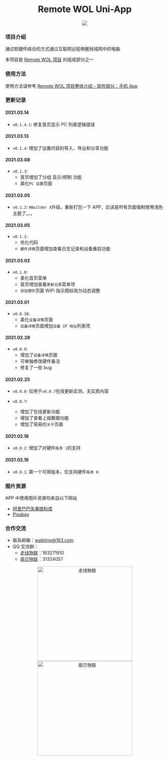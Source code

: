 <h1 align="center">Remote WOL Uni-App</h1>

<p align="center"><img src="https://img.shields.io/badge/Licence-MIT-green.svg?style=for-the-badge" /></p>

### 项目介绍

通过软硬件结合的方式通过互联网远程唤醒局域网中的电脑

本项目是 [Remote WOL 项目](https://gitee.com/walkline/remote-wol) 的组成部分之一

### 使用方法

使用方法请参考 [Remote WOL 项目整体介绍 - 软件部分：手机 App](https://gitee.com/walkline/remote-wol#%E8%BD%AF%E4%BB%B6%E9%83%A8%E5%88%86%E6%89%8B%E6%9C%BA-app)

### 更新记录

#### 2021.03.14
* `v0.1.4.1`: 修复首页显示 PC 列表逻辑错误

#### 2021.03.13
* `v0.1.4`: 增加了设置内容的导入、导出和分享功能

#### 2021.03.08
* `v0.1.3`:
	* 首页增加了分组 显示/控制 功能
	* 美化`PC 设置`页面

#### 2021.03.05
* `v0.1.2`: `HBuilder X`升级，重新打包一下 APP，应该是所有页面强制使用浅色主题了。。。

#### 2021.03.05
* `v0.1.1`:
	* 优化代码
	* `硬件详情`页面增加查看日志记录和设备重启功能

#### 2021.03.02
* `v0.1.0`:
	* 美化首页菜单
	* 首页增加查看`更新记录`菜单项
	* `添加硬件`页面 WIFI 指示图标改为动态调整

#### 2021.03.01
* `v0.0.10`:
	* 美化`设备详情`页面
	* `设备详情`页面增加`设备 IP 地址`列表项

#### 2021.02.28
* `v0.0.9`:
	* 增加了`设备详情`页面
	* 可单独修改硬件备注
	* 修复了一些 bug

#### 2021.02.25
* `v0.0.8`: 仅用于`v0.0.7`在线更新实测，无实质内容

* `v0.0.7`:
	* 增加了在线更新功能
	* 增加了查看上报数据功能
	* 增加了简易的`关于`页面

#### 2021.02.18
* `v0.0.2`: 增加了对硬件`版本 1`的支持

#### 2021.02.16
* `v0.0.1`: 第一个可用版本，仅支持硬件`版本 0`

### 图片资源

APP 中使用图片资源均来自以下网站

* [阿里巴巴矢量图标库](https://www.iconfont.cn/)
* [Pixabay](https://pixabay.com/)

### 合作交流

* 联系邮箱：<walkline@163.com>
* QQ 交流群：
    * [走线物联](https://jq.qq.com/?_wv=1027&k=xtPoHgwL)：163271910
    * [扇贝物联](https://jq.qq.com/?_wv=1027&k=yp4FrpWh)：31324057

<p align="center"><img src="https://gitee.com/walkline/WeatherStation/raw/docs/images/qrcode_walkline.png" width="300px" alt="走线物联"><img src="https://gitee.com/walkline/WeatherStation/raw/docs/images/qrcode_bigiot.png" width="300px" alt="扇贝物联"></p>
